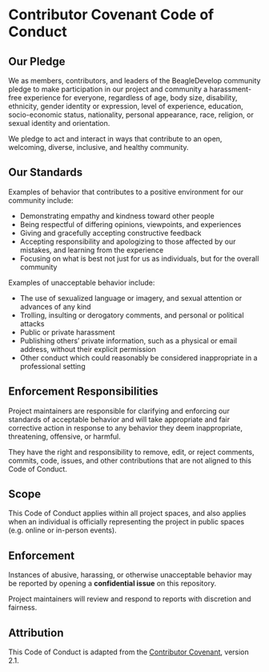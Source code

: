 # Contributor Covenant Code of Conduct

## Our Pledge

We as members, contributors, and leaders of the BeagleDevelop community pledge to make participation in our project and community a harassment-free experience for everyone, regardless of age, body size, disability, ethnicity, gender identity or expression, level of experience, education, socio-economic status, nationality, personal appearance, race, religion, or sexual identity and orientation.

We pledge to act and interact in ways that contribute to an open, welcoming, diverse, inclusive, and healthy community.

## Our Standards

Examples of behavior that contributes to a positive environment for our community include:

- Demonstrating empathy and kindness toward other people
- Being respectful of differing opinions, viewpoints, and experiences
- Giving and gracefully accepting constructive feedback
- Accepting responsibility and apologizing to those affected by our mistakes, and learning from the experience
- Focusing on what is best not just for us as individuals, but for the overall community

Examples of unacceptable behavior include:

- The use of sexualized language or imagery, and sexual attention or advances of any kind
- Trolling, insulting or derogatory comments, and personal or political attacks
- Public or private harassment
- Publishing others’ private information, such as a physical or email address, without their explicit permission
- Other conduct which could reasonably be considered inappropriate in a professional setting

## Enforcement Responsibilities

Project maintainers are responsible for clarifying and enforcing our standards of acceptable behavior and will take appropriate and fair corrective action in response to any behavior they deem inappropriate, threatening, offensive, or harmful.

They have the right and responsibility to remove, edit, or reject comments, commits, code, issues, and other contributions that are not aligned to this Code of Conduct.

## Scope

This Code of Conduct applies within all project spaces, and also applies when an individual is officially representing the project in public spaces (e.g. online or in-person events).

## Enforcement

Instances of abusive, harassing, or otherwise unacceptable behavior may be reported by opening a **confidential issue** on this repository.

Project maintainers will review and respond to reports with discretion and fairness.

## Attribution

This Code of Conduct is adapted from the [Contributor Covenant][homepage], version 2.1.

[homepage]: https://www.contributor-covenant.org